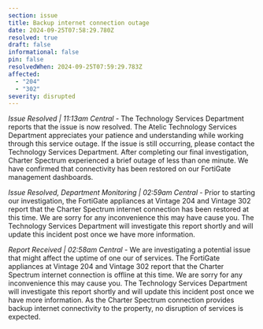 ```yaml
---
section: issue
title: Backup internet connection outage
date: 2024-09-25T07:58:29.780Z
resolved: true
draft: false
informational: false
pin: false
resolvedWhen: 2024-09-25T07:59:29.783Z
affected:
  - "204"
  - "302"
severity: disrupted
---
```

*Issue Resolved | 11:13am Central* - The Technology Services Department reports that the issue is now resolved. The Atelic Technology Services Department appreciates your patience and understanding while working through this service outage. If the issue is still occurring, please contact the Technology Services Department. After completing our final investigation, Charter Spectrum experienced a brief outage of less than one minute. We have confirmed that connectivity has been restored on our FortiGate management dashboards.

*Issue Resolved, Department Monitoring | 02:59am Central* - Prior to starting our investigation, the FortiGate appliances at Vintage 204 and Vintage 302 report that the Charter Spectrum internet connection has been restored at this time. We are sorry for any inconvenience this may have cause you. The Technology Services Department will investigate this report shortly and will update this incident post once we have more information.

*Report Received | 02:58am Central* - We are investigating a potential issue that might affect the uptime of one our of services. The FortiGate appliances at Vintage 204 and Vintage 302 report that the Charter Spectrum internet connection is offline at this time. We are sorry for any inconvenience this may cause you. The Technology Services Department will investigate this report shortly and will update this incident post once we have more information. As the Charter Spectrum connection provides backup internet connectivity to the property, no disruption of services is expected.